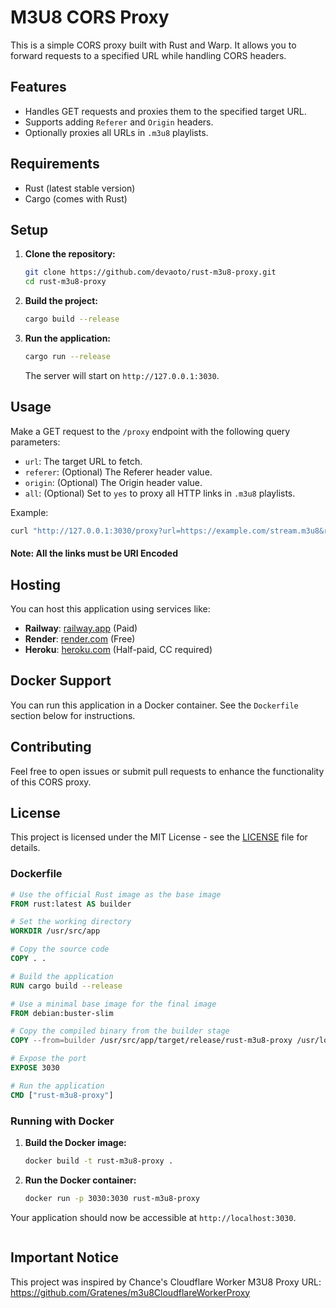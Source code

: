 # M3U8 CORS Proxy

This is a simple CORS proxy built with Rust and Warp. It allows you to forward requests to a specified URL while handling CORS headers.

## Features

- Handles GET requests and proxies them to the specified target URL.
- Supports adding `Referer` and `Origin` headers.
- Optionally proxies all URLs in `.m3u8` playlists.

## Requirements

- Rust (latest stable version)
- Cargo (comes with Rust)

## Setup

1. **Clone the repository:**

   ```bash
   git clone https://github.com/devaoto/rust-m3u8-proxy.git
   cd rust-m3u8-proxy
   ```

2. **Build the project:**

   ```bash
   cargo build --release
   ```

3. **Run the application:**

   ```bash
   cargo run --release
   ```

   The server will start on `http://127.0.0.1:3030`.

## Usage

Make a GET request to the `/proxy` endpoint with the following query parameters:

- `url`: The target URL to fetch.
- `referer`: (Optional) The Referer header value.
- `origin`: (Optional) The Origin header value.
- `all`: (Optional) Set to `yes` to proxy all HTTP links in `.m3u8` playlists.

Example:

```bash
curl "http://127.0.0.1:3030/proxy?url=https://example.com/stream.m3u8&referer=https://yourreferer.com&origin=https://yourorigin.com&all=yes"
```

#### Note: All the links must be URI Encoded

## Hosting

You can host this application using services like:

- **Railway**: [railway.app](https://railway.app/) (Paid)
- **Render**: [render.com](https://render.com/) (Free)
- **Heroku**: [heroku.com](https://www.heroku.com/) (Half-paid, CC required)

## Docker Support

You can run this application in a Docker container. See the `Dockerfile` section below for instructions.

## Contributing

Feel free to open issues or submit pull requests to enhance the functionality of this CORS proxy.

## License

This project is licensed under the MIT License - see the [LICENSE](LICENSE) file for details.

### Dockerfile

```dockerfile
# Use the official Rust image as the base image
FROM rust:latest AS builder

# Set the working directory
WORKDIR /usr/src/app

# Copy the source code
COPY . .

# Build the application
RUN cargo build --release

# Use a minimal base image for the final image
FROM debian:buster-slim

# Copy the compiled binary from the builder stage
COPY --from=builder /usr/src/app/target/release/rust-m3u8-proxy /usr/local/bin/rust-m3u8-proxy

# Expose the port
EXPOSE 3030

# Run the application
CMD ["rust-m3u8-proxy"]
```

### Running with Docker

1. **Build the Docker image:**

   ```bash
   docker build -t rust-m3u8-proxy .
   ```

2. **Run the Docker container:**

   ```bash
   docker run -p 3030:3030 rust-m3u8-proxy
   ```

Your application should now be accessible at `http://localhost:3030`.

```

```

## Important Notice

This project was inspired by Chance's Cloudflare Worker M3U8 Proxy
URL: https://github.com/Gratenes/m3u8CloudflareWorkerProxy
